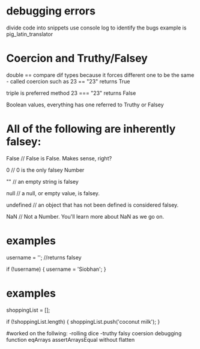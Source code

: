 # debugging errors
divide code into snippets
use console log to identify the bugs
example is pig_latin_translator

# Coercion and Truthy/Falsey
double
== compare dif types because it forces different one to be the same - called coercion
such as 23 == "23" returns True

triple is preferred method
23 === "23" returns False

Boolean values, everything has one referred to Truthy or Falsey

# All of the following are inherently falsey:

False
// False is False. Makes sense, right?

0
// 0 is the only falsey Number

""
// an empty string is falsey

null
// a null, or empty value, is falsey.

undefined
// an object that has not been defined is considered falsey.

NaN
// Not a Number. You'll learn more about NaN as we go on.

# examples
username = ''; //returns falsey

if (!username) {
  username = 'Siobhan';
}
# examples
shoppingList = [];

if (!shoppingList.length) {
  shoppingList.push('coconut milk');
}

#worked on the follwing:
-rolling dice
-truthy falsy
coersion
debugging
function eqArrays
assertArraysEqual
without
flatten